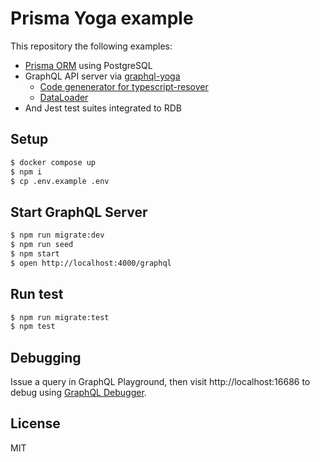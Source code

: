 # Prisma Yoga example

This repository the following examples:

- [Prisma ORM](https://www.prisma.io) using PostgreSQL
- GraphQL API server via [graphql-yoga](https://the-guild.dev/graphql/yoga-server)
  - [Code genenerator for typescript-resover](https://the-guild.dev/graphql/codegen/plugins/typescript/typescript-resolvers)
  - [DataLoader](https://github.com/graphql/dataloader)
- And Jest test suites integrated to RDB

## Setup

```sh
$ docker compose up
$ npm i
$ cp .env.example .env
```

## Start GraphQL Server

```sh
$ npm run migrate:dev
$ npm run seed
$ npm start
$ open http://localhost:4000/graphql
```

## Run test

```sh
$ npm run migrate:test
$ npm test
```

## Debugging

Issue a query in GraphQL Playground, then visit http://localhost:16686 to debug using [GraphQL Debugger](https://graphql-debugger.com/).

## License

MIT

